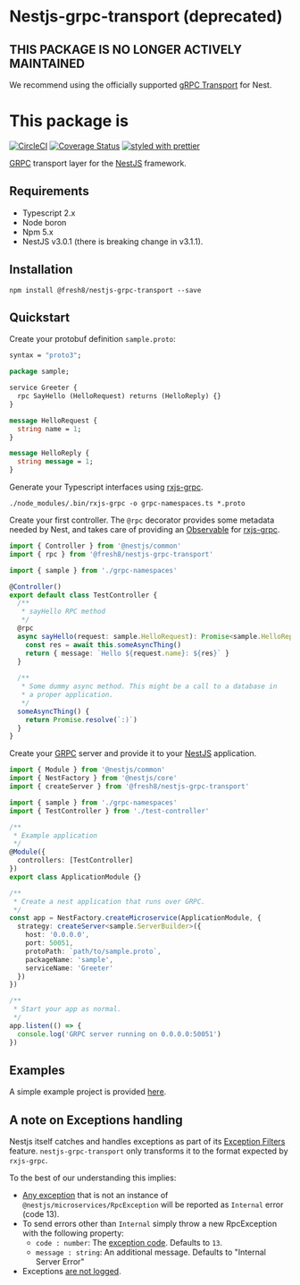 # Nestjs-grpc-transport (deprecated)

## THIS PACKAGE IS NO LONGER ACTIVELY MAINTAINED
We recommend using the officially supported [gRPC Transport](https://docs.nestjs.com/microservices/grpc) for Nest.

# This package is 

[![CircleCI](https://circleci.com/gh/fresh8/nestjs-grpc-transport.svg?style=svg)](https://circleci.com/gh/fresh8/nestjs-grpc-transport)
[![Coverage Status](https://coveralls.io/repos/github/fresh8/nestjs-grpc-transport/badge.svg?branch=master)](https://coveralls.io/github/fresh8/nestjs-grpc-transport?branch=master)
[![styled with prettier](https://img.shields.io/badge/styled_with-prettier-ff69b4.svg)](https://github.com/prettier/prettier)

[GRPC](https://grpc.io) transport layer for the [NestJS](https://github.com/kamilmysliwiec/nest) framework.

## Requirements
- Typescript 2.x
- Node boron
- Npm 5.x
- NestJS v3.0.1 (there is breaking change in v3.1.1).

## Installation
```npm install @fresh8/nestjs-grpc-transport --save```

## Quickstart

Create your protobuf definition `sample.proto`:

```protobuf
syntax = "proto3";

package sample;

service Greeter {
  rpc SayHello (HelloRequest) returns (HelloReply) {}
}

message HelloRequest {
  string name = 1;
}

message HelloReply {
  string message = 1;
}
```

Generate your Typescript interfaces using [rxjs-grpc](https://github.com/kondi/rxjs-grpc/blob/master/README.md#quickstart).
```
./node_modules/.bin/rxjs-grpc -o grpc-namespaces.ts *.proto
```

Create your first controller. The `@rpc` decorator provides some metadata needed by Nest, and takes care of providing an [Observable](http://reactivex.io/rxjs/class/es6/Observable.js~Observable.html) for [rxjs-grpc](https://github.com/kondi/rxjs-grpc/blob/master/README.md#quickstart).

```typescript
import { Controller } from '@nestjs/common'
import { rpc } from '@fresh8/nestjs-grpc-transport'

import { sample } from './grpc-namespaces'

@Controller()
export default class TestController {
  /**
   * sayHello RPC method
   */
  @rpc
  async sayHello(request: sample.HelloRequest): Promise<sample.HelloReply> {
    const res = await this.someAsyncThing()
    return { message: `Hello ${request.name}: ${res}` }
  }
  
  /**
   * Some dummy async method. This might be a call to a database in
   * a proper application.
   */
  someAsyncThing() {
    return Promise.resolve(`:)`)
  }
}

```

Create your [GRPC](https://grpc.io) server and provide it to your [NestJS](https://github.com/kamilmysliwiec/nest) application.

```typescript
import { Module } from '@nestjs/common'
import { NestFactory } from '@nestjs/core'
import { createServer } from '@fresh8/nestjs-grpc-transport'

import { sample } from './grpc-namespaces'
import { TestController } from './test-controller'

/**
 * Example application
 */
@Module({
  controllers: [TestController]
})
export class ApplicationModule {}

/**
 * Create a nest application that runs over GRPC.
 */
const app = NestFactory.createMicroservice(ApplicationModule, {
  strategy: createServer<sample.ServerBuilder>({
    host: '0.0.0.0',
    port: 50051,
    protoPath: `path/to/sample.proto`,
    packageName: 'sample',
    serviceName: 'Greeter'
  })
})

/**
 * Start your app as normal.
 */
app.listen(() => {
  console.log('GRPC server running on 0.0.0.0:50051')
})
```

## Examples
A simple example project is provided [here](example).

## A note on Exceptions handling
Nestjs itself catches and handles exceptions as part of its [Exception Filters](https://docs.nestjs.com/microservices/exception-filters) feature. `nestjs-grpc-transport` only transforms it to the format expected by `rxjs-grpc`.

To the best of our understanding this implies:
 - [Any exception](https://stackoverflow.com/questions/47756819/shared-exceptions-between-http-and-rpc) that is not an instance of `@nestjs/microservices/RpcException` will be reported as `Internal` error (code 13).
 - To send errors other than `Internal` simply throw a new RpcException with the following property:
   - `code : number`:  The [exception code](https://godoc.org/google.golang.org/grpc/codes#Code). Defaults to `13`.
   - `message : string`: An additional message. Defaults to "Internal Server Error"
 - Exceptions [are not logged](https://github.com/nestjs/nest/issues/303).
